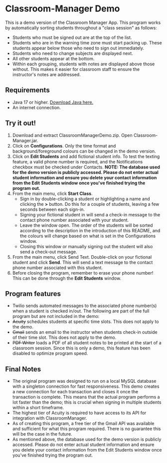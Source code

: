# Classroom-Manager Demo
This is a demo version of the Classroom Manager App.  This program works by automatically sorting students throughout a "class session" as follows:
- Students who must be signed out are at the top of the list.
- Students who are in the warning time zone must start packing up.  These students appear below those who need to sign out immediately.
- Students who need to change subjects are displayed next.
- All other students appear at the bottom.
- Within each grouping, students with notes are displayed above those without.  This makes it easier for classroom staff to ensure the instructor's notes are addressed. 

## Requirements
- Java 17 or higher.  [Download Java here.](https://www.oracle.com/ca-en/java/technologies/downloads/)
- An internet connection.

## Try it out!
1. Download and extract ClassroomManagerDemo.zip.  Open Classroom-Manager.jar.
2. Click on **Configurations**.  Only the time format and background/foreground colours can be changed in the demo version.
3. Click on **Edit Students** and add fictional student info.  To test the texting feature, a valid phone number is required, and the Notifications checkbox must be checked under Contacts.  **NOTE: The database used for the demo version is publicly accessed.  Please do not enter actual student information and ensure you delete your contact information from the Edit Students window once you've finished trying the program out.**
4. From the main menu, click **Start Class**.
    - Sign in by double-clicking a student or highlighting a name and clicking the **>** button.  Do this for a couple of students, leaving a few seconds between each sign-in.
    - Signing your fictional student in will send a check-in message to the contact phone number associated with your student.
    - Leave the window open.  The order of the students will be sorted according to the description in the introduction of this README, and the colours will change based on what is set in the Configurations window.
    - Closing this window or manually signing out the student will also send a check-out message.
5.  From the main menu, click Send Text.  Double-click on your fictional student and click **Send**.  This will send a text message to the contact phone number associated with this student.
6.  Before closing the program, remember to erase your phone number!  This can be done through the **Edit Students** window.

## Program features
- Twilio sends automated messages to the associated phone number(s) when a student is checked in/out.
The following are part of the full program but are not included in the demo:
- ~~Acuity~~ schedules students at specific time slots.  This does not apply to the demo.
- ~~Gmail~~ sends an email to the instructor when students check-in outside of their time slot.  This does not apply to the demo.
- ~~PDF Writer~~ loads a PDF of all student notes to be printed at the start of a classroom session.  Since this is only a demo, this feature has been disabled to optimize program speed.

## Final Notes
- The original program was designed to run on a local MySQL database with a singleton connection for fast responsiveness.  This demo creates a new connection for each transaction and closes it once the transaction is complete.  This means that the actual program performs a lot faster than the demo; this is crucial when signing in multiple students within a short timeframe.
- The highest tier of Acuity is required to have access to its API for integration with ClassroomManager.
- As of creating this program, a free tier of the Gmail API was available and sufficient for what this program required.  There is no guarantee this will be the case in the future.
- As mentioned above, the database used for the demo version is publicly accessed.  Please do not enter actual student information and ensure you delete your contact information from the Edit Students window once you've finished trying the program out.
